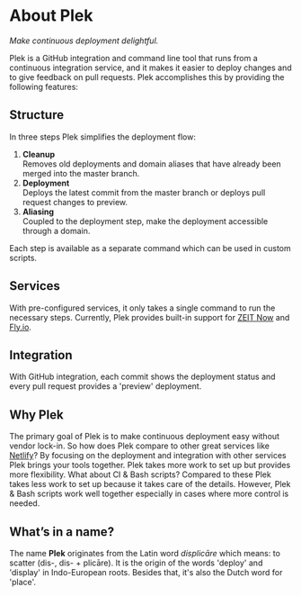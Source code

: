# About Plek
*Make continuous deployment delightful.*

Plek is a GitHub integration and command line tool that runs from a continuous integration service, and it makes it easier to deploy changes and to give feedback on pull requests. Plek accomplishes this by providing the following features:

## Structure
In three steps Plek simplifies the deployment flow:

1. **Cleanup**  
   Removes old deployments and domain aliases that have already been merged into the master branch.
2. **Deployment**  
   Deploys the latest commit from the master branch or deploys pull request changes to preview.
3. **Aliasing**  
   Coupled to the deployment step, make the deployment accessible through a domain.

Each step is available as a separate command which can be used in custom scripts.

## Services
With pre-configured services, it only takes a single command to run the necessary steps. Currently, Plek provides built-in support for [ZEIT Now](https://zeit.co/now) and [Fly.io](https://fly.io/).

## Integration
With GitHub integration, each commit shows the deployment status and every pull request provides a 'preview' deployment.

## Why Plek
The primary goal of Plek is to make continuous deployment easy without vendor lock-in. So how does Plek compare to other great services like [Netlify](https://www.netlify.com/)? By focusing on the deployment and integration with other services Plek brings your tools together. Plek takes more work to set up but provides more flexibility. What about CI & Bash scripts? Compared to these Plek takes less work to set up because it takes care of the details. However, Plek & Bash scripts work well together especially in cases where more control is needed.

## What’s in a name?
The name **Plek** originates from the Latin word *displicāre* which means: to scatter (dis-, dis- + plicāre). It is the origin of the words 'deploy' and 'display' in Indo-European roots. Besides that, it's also the Dutch word for 'place'.

